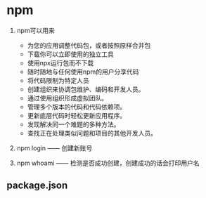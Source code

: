 # npm

1. npm可以用来
  
   - 为您的应用调整代码包，或者按照原样合并包
   - 下载你可以立即使用的独立工具
   - 使用npx运行包而不下载
   - 随时随地与任何使用npm的用户分享代码
   - 将代码限制为特定人员
   - 创建组织来协调包维护、编码和开发人员。
   - 通过使用组织形成虚拟团队。
   - 管理多个版本的代码和代码依赖项。
   - 更新底层代码时轻松更新应用程序。
   - 发现解决同一个难题的多种方法。
   - 查找正在处理类似问题和项目的其他开发人员。
2. npm login —— 创建新账号
3. npm whoami —— 检测是否成功创建，创建成功的话会打印用户名

## package.json
